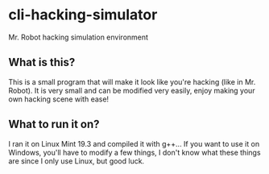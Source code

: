 # cli-hacking-simulator
Mr. Robot hacking simulation environment

## What is this?
This is a small program that will make it look like you're hacking (like in Mr. Robot). It is very small and can be modified very easily, enjoy making your own hacking scene with ease!

## What to run it on?
I ran it on Linux Mint 19.3 and compiled it with g++... If you want to use it on Windows, you'll have to modify a few things, I don't know what these things are since I only use Linux, but good luck.
